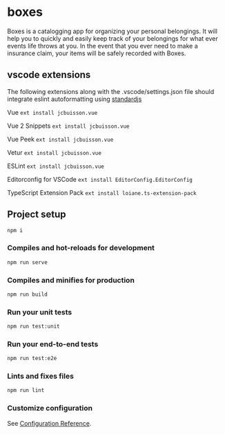 # boxes

Boxes is a catalogging app for organizing your personal belongings. It will help you to quickly and easily keep track of your belongings for what ever events life throws at you. In the event that you ever need to make a insurance claim, your items will be safely recorded with Boxes.

## vscode extensions

The following extensions along with the .vscode/settings.json file should integrate eslint autoformatting using [standardjs](https://standardjs.com/)

Vue
`ext install jcbuisson.vue`

Vue 2 Snippets
`ext install jcbuisson.vue`

Vue Peek
`ext install jcbuisson.vue`

Vetur
`ext install jcbuisson.vue`

ESLint
`ext install jcbuisson.vue`

Editorconfig for VSCode
`ext install EditorConfig.EditorConfig`

TypeScript Extension Pack
`ext install loiane.ts-extension-pack`

## Project setup

```sh
npm i
```

### Compiles and hot-reloads for development

```sh
npm run serve
```

### Compiles and minifies for production

```sh
npm run build
```

### Run your unit tests

```sh
npm run test:unit
```

### Run your end-to-end tests

```sh
npm run test:e2e
```

### Lints and fixes files

```sh
npm run lint
```

### Customize configuration

See [Configuration Reference](https://cli.vuejs.org/config/).
